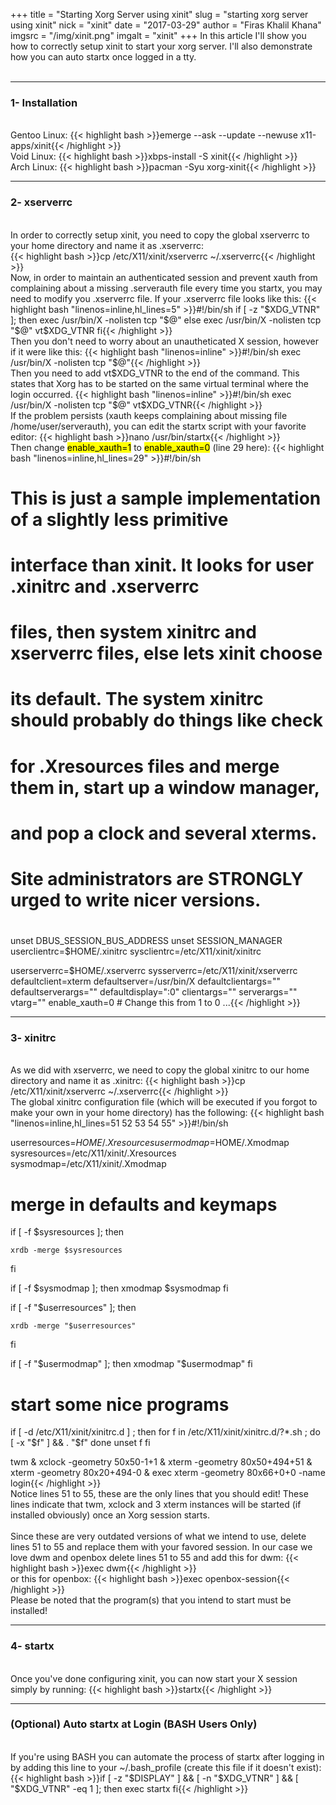 +++
title = "Starting Xorg Server using xinit"
slug = "starting xorg server using xinit"
nick = "xinit"
date = "2017-03-29"
author = "Firas Khalil Khana"
imgsrc = "/img/xinit.png"
imgalt = "xinit"
+++
In this article I'll show you how to correctly setup xinit to start your xorg server. I'll also demonstrate how you can auto startx once logged in a tty.
<br/>
<br/>
<hr/>
<h3 id="Installation">1- Installation</h3>
<br/>
Gentoo Linux:
{{< highlight bash >}}emerge --ask --update --newuse  x11-apps/xinit{{< /highlight >}}
<br/>
Void Linux:
{{< highlight bash >}}xbps-install -S xinit{{< /highlight >}}
<br/>
Arch Linux:
{{< highlight bash >}}pacman -Syu xorg-xinit{{< /highlight >}}
<hr/>
<h3 id="xserverrc">2- xserverrc</h3>
<br/>
In order to correctly setup xinit, you need to copy the global xserverrc to your home directory and name it as .xserverrc:
<br/>
{{< highlight bash >}}cp /etc/X11/xinit/xserverrc ~/.xserverrc{{< /highlight >}}
<br/>
Now, in order to maintain an authenticated session and prevent xauth from complaining about a missing .serverauth file every time you startx, you may need to modify you .xserverrc file. If your .xserverrc file looks like this:
{{< highlight bash "linenos=inline,hl_lines=5" >}}#!/bin/sh
if [ -z "$XDG_VTNR" ]; then
  exec /usr/bin/X -nolisten tcp "$@"
else
  exec /usr/bin/X -nolisten tcp "$@" vt$XDG_VTNR
fi{{< /highlight >}}
<br/>
Then you don't need to worry about an unautheticated X session, however if it were like this:
{{< highlight bash "linenos=inline" >}}#!/bin/sh
exec /usr/bin/X -nolisten tcp "$@"{{< /highlight >}}
<br/>
Then you need to add vt$XDG_VTNR to the end of the command. This states that Xorg has to be started on the same virtual terminal where the login occurred.
{{< highlight bash "linenos=inline" >}}#!/bin/sh
exec /usr/bin/X -nolisten tcp "$@" vt$XDG_VTNR{{< /highlight >}}
<br/>
If the problem persists (xauth keeps complaining about missing file /home/user/serverauth), you can edit the startx script with your favorite editor:
{{< highlight bash >}}nano /usr/bin/startx{{< /highlight >}}
<br/>
Then change <mark>enable_xauth=1</mark> to <mark>enable_xauth=0</mark> (line 29 here):
{{< highlight bash "linenos=inline,hl_lines=29" >}}#!/bin/sh

#
# This is just a sample implementation of a slightly less primitive
# interface than xinit. It looks for user .xinitrc and .xserverrc
# files, then system xinitrc and xserverrc files, else lets xinit choose
# its default. The system xinitrc should probably do things like check
# for .Xresources files and merge them in, start up a window manager,
# and pop a clock and several xterms.
#
# Site administrators are STRONGLY urged to write nicer versions.
#

unset DBUS_SESSION_BUS_ADDRESS
unset SESSION_MANAGER
userclientrc=$HOME/.xinitrc
sysclientrc=/etc/X11/xinit/xinitrc

userserverrc=$HOME/.xserverrc
sysserverrc=/etc/X11/xinit/xserverrc
defaultclient=xterm
defaultserver=/usr/bin/X
defaultclientargs=""
defaultserverargs=""
defaultdisplay=":0"
clientargs=""
serverargs=""
vtarg=""
enable_xauth=0 # Change this from 1 to 0
...{{< /highlight >}}
<hr/>
<h3 id="xinitrc">3- xinitrc</h3>
<br/>
As we did with xserverrc, we need to copy the global xinitrc to our home directory and name it as .xinitrc:
{{< highlight bash >}}cp /etc/X11/xinit/xserverrc ~/.xserverrc{{< /highlight >}}
<br/>
The global xinitrc configuration file (which will be executed if you forgot to make your own in your home directory) has the following:
{{< highlight bash "linenos=inline,hl_lines=51 52 53 54 55" >}}#!/bin/sh

userresources=$HOME/.Xresources
usermodmap=$HOME/.Xmodmap
sysresources=/etc/X11/xinit/.Xresources
sysmodmap=/etc/X11/xinit/.Xmodmap

# merge in defaults and keymaps

if [ -f $sysresources ]; then







    xrdb -merge $sysresources

fi

if [ -f $sysmodmap ]; then
    xmodmap $sysmodmap
fi

if [ -f "$userresources" ]; then







    xrdb -merge "$userresources"

fi

if [ -f "$usermodmap" ]; then
    xmodmap "$usermodmap"
fi

# start some nice programs

if [ -d /etc/X11/xinit/xinitrc.d ] ; then
 for f in /etc/X11/xinit/xinitrc.d/?*.sh ; do
  [ -x "$f" ] && . "$f"
 done
 unset f
fi

twm &
xclock -geometry 50x50-1+1 &
xterm -geometry 80x50+494+51 &
xterm -geometry 80x20+494-0 &
exec xterm -geometry 80x66+0+0 -name login{{< /highlight >}}
<br/>
Notice lines 51 to 55, these are the only lines that you should edit! These lines indicate that twm, xclock and 3 xterm instances will be started (if installed obviously) once an Xorg session starts.
<br/>
<br/>
Since these are very outdated versions of what we intend to use, delete lines 51 to 55 and replace them with your favored session. In our case we love dwm and openbox delete lines 51 to 55 and add this for dwm:
{{< highlight bash >}}exec dwm{{< /highlight >}}
<br/>
or this for openbox:
{{< highlight bash >}}exec openbox-session{{< /highlight >}}
<br/>
Please be noted that the program(s) that you intend to start must be installed!
<hr/>
<h3 id="startx">4- startx</h3>
<br/>
Once you've done configuring xinit, you can now start your X session simply by running:
{{< highlight bash >}}startx{{< /highlight >}}
<hr/>
<h3 id="Auto_startx_at_Login">(Optional) Auto startx at Login (BASH Users Only)</h3>
<br/>
If you're using BASH you can automate the process of startx after logging in by adding this line to your ~/.bash_profile (create this file if it doesn't exist):
{{< highlight bash >}}if [ -z "$DISPLAY" ] && [ -n "$XDG_VTNR" ] && [ "$XDG_VTNR" -eq 1 ]; then
  exec startx
fi{{< /highlight >}}
